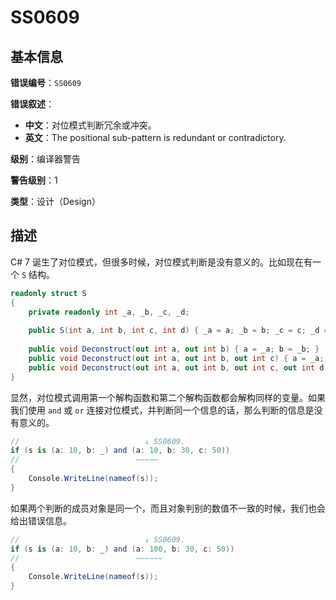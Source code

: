 ﻿# SS0609
## 基本信息

**错误编号**：`SS0609`

**错误叙述**：

* **中文**：对位模式判断冗余或冲突。
* **英文**：The positional sub-pattern is redundant or contradictory.

**级别**：编译器警告

**警告级别**：1

**类型**：设计（Design）

## 描述

C# 7 诞生了对位模式，但很多时候，对位模式判断是没有意义的。比如现在有一个 `S` 结构。

```csharp
readonly struct S
{
    private readonly int _a, _b, _c, _d;
    
    public S(int a, int b, int c, int d) { _a = a; _b = b; _c = c; _d = d; }
    
    public void Deconstruct(out int a, out int b) { a = _a; b = _b; }
    public void Deconstruct(out int a, out int b, out int c) { a = _a; b = _b; c = _c; }
    public void Deconstruct(out int a, out int b, out int c, out int d) { a = _a; b = _b; c = _c; d = _d; }
}
```

显然，对位模式调用第一个解构函数和第二个解构函数都会解构同样的变量。如果我们使用 `and` 或 `or` 连接对位模式，并判断同一个信息的话，那么判断的信息是没有意义的。

```csharp
//                            ↓ SS0609.
if (s is (a: 10, b: _) and (a: 10, b: 30, c: 50))
//                          ~~~~~
{
    Console.WriteLine(nameof(s));
}
```

如果两个判断的成员对象是同一个，而且对象判别的数值不一致的时候，我们也会给出错误信息。

```csharp
//                            ↓ SS0609.
if (s is (a: 10, b: _) and (a: 100, b: 30, c: 50))
//                          ~~~~~~
{
    Console.WriteLine(nameof(s));
}
```
